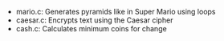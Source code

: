 - mario.c: Generates pyramids like in Super Mario using loops
- caesar.c: Encrypts text using the Caesar cipher 
- cash.c: Calculates minimum coins for change 
